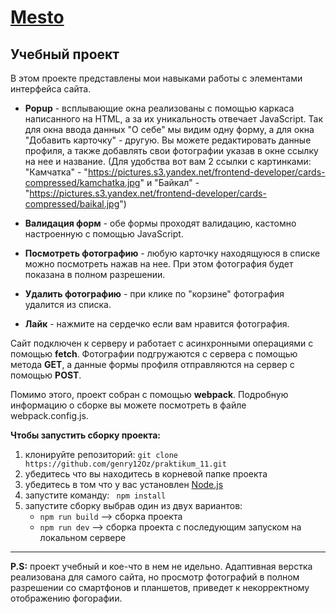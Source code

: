 [Mesto](https://genry12oz.github.io/praktikum_11/)
===
Учебный проект
---
В этом проекте представлены мои навыками работы с элементами интерфейса сайта.

* **Popup** - всплывающие окна реализованы с помощью каркаса написанного на HTML, а за их уникальность отвечает JavaScript. Так для окна ввода данных "О себе" мы видим одну форму, а для окна "Добавить карточку" - другую. Вы можете редактировать данные профиля, а также добавлять свои фотографии указав в окне ссылку на нее и название. (Для удобства вот вам 2 ссылки с картинками: "Камчатка" - "https://pictures.s3.yandex.net/frontend-developer/cards-compressed/kamchatka.jpg" и "Байкал" - "https://pictures.s3.yandex.net/frontend-developer/cards-compressed/baikal.jpg")

* **Валидация форм** - обе формы проходят валидацию, кастомно настроенную с помощью JavaScript.

* **Посмотреть фотографию** - любую карточку находящуюся в списке можно посмотреть нажав на нее. При этом фотография будет показана в полном разрешении.

* **Удалить фотографию** - при клике по "корзине" фотография удалится из списка.

* **Лайк** - нажмите на сердечко если вам нравится фотография.

Сайт подключен к серверу и работает с асинхронными операциями с помощью **fetch**. Фотографии подгружаются с сервера с помощью метода **GET**, а данные формы профиля отправляются на сервер с помощью **POST**.

Помимо этого, проект собран с помощью **webpack**. Подробную информацию о сборке вы можете посмотреть в файле webpack.config.js.

**Чтобы запустить сборку проекта:**
1. клонируйте репозиторий: ```git clone https://github.com/genry12Oz/praktikum_11.git```
2. убедитесь что вы находитесь в корневой папке проекта
3. убедитесь в том что у вас установлен [Node.js](https://nodejs.org/en/download/)
4. запустите команду: ``` npm install```
5. запустите сборку выбрав один из двух вариантов:
      * ```npm run build``` --> сборка проекта
      * ```npm run dev``` --> сборка проекта с последующим запуском на локальном сервере
---
**P.S:** проект учебный и кое-что в нем не идельно. Адаптивная верстка реализована для самого сайта, но просмотр фотографий в полном разрешении со смартфонов и планшетов, приведет к некорректному отображению фогорафии.

